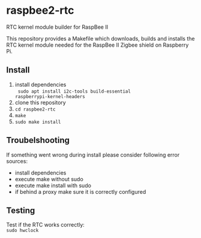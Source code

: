 # raspbee2-rtc
RTC kernel module builder for RaspBee II

This repository provides a Makefile which downloads, builds and installs the RTC kernel module needed for the RaspBee II Zigbee shield on Raspberry Pi.

## Install

1. install dependencies
\
  <code> sudo apt install i2c-tools build-essential raspberrypi-kernel-headers </code>
2. clone this repository
3. <code>cd raspbee2-rtc</code>
4. <code>make</code>
5. <code>sudo make install</code>

## Troubelshooting
If something went wrong during install please consider following error sources:

- install dependencies
- execute make without sudo
- execute make install with sudo
- if behind a proxy make sure it is correctly configured
 
 ## Testing
 Test if the RTC works correctly:
 \
   <code>sudo hwclock</code>
